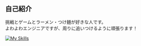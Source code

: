 ## 自己紹介
挑戦とゲームとラーメン・つけ麺が好きな人です。  
よわよわエンジニアですが、周りに追いつけるように頑張ります！

[![My Skills](https://skillicons.dev/icons?i=html,css,js,react,php,laravel,python,fastapi,flask)](https://skillicons.dev)
